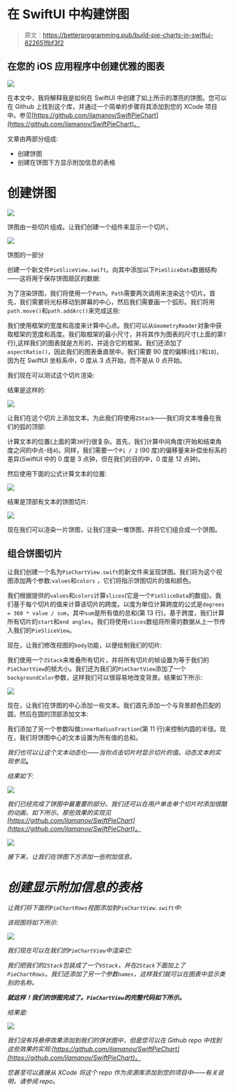 # 在 SwiftUI 中构建饼图

> 原文：<https://betterprogramming.pub/build-pie-charts-in-swiftui-822651fbf3f2>

## 在您的 iOS 应用程序中创建优雅的图表

![](img/da07055937681a83478579d1ec29fa67.png)

在本文中，我将解释我是如何在 SwiftUI 中创建了如上所示的漂亮的饼图。您可以在 Github 上找到这个库，并通过一个简单的步骤将其添加到您的 XCode 项目中。参见[https://github.com/ilamanov/SwiftPieChart](https://github.com/ilamanov/SwiftPieChart)。

文章由两部分组成:

*   创建饼图
*   创建在饼图下方显示附加信息的表格

# 创建饼图

![](img/26760d1cb742c9daebffda975ffe57ca.png)

饼图由一些切片组成。让我们创建一个组件来显示一个切片。

![](img/681f50e4bc28aa45d74b3a75e838d599.png)

饼图的一部分

创建一个新文件`PieSliceView.swift`。向其中添加以下`PieSliceData`数据结构——这将用于保存饼图扇区的数据:

为了渲染饼图，我们将使用一个`Path`。`Path`需要两次调用来渲染这个切片。首先，我们需要将光标移动到屏幕的中心，然后我们需要画一个弧形。我们将用`path.move()`和`path.addArc()`来完成这些:

我们使用框架的宽度和高度来计算中心点。我们可以从`GeometryReader`对象中获取框架的宽度和高度。我们取框架的最小尺寸，并将其作为图表的尺寸(上面的第`7`行),这样我们的图表就是方形的，并适合它的框架。我们还添加了`aspectRatio()`，因此我们的图表垂直居中。我们需要 90 度的偏移(线`17`和`18`)，因为在 SwiftUI 坐标系中，0 度从 3 点开始，而不是从 0 点开始。

我们现在可以测试这个切片渲染:

结果是这样的:

![](img/681f50e4bc28aa45d74b3a75e838d599.png)

让我们在这个切片上添加文本。为此我们将使用`ZStack`——我们将文本堆叠在我们的弧的顶部:

计算文本的位置(上面的第`30`行)很复杂。首先，我们计算中间角度(开始和结束角度之间的中点-线`4`)。同样，我们需要一个`Pi / 2` (90 度)的偏移量来补偿坐标系的差异(SwiftUI 中的 0 度是 3 点钟，但在我们的目的中，0 度是 12 点钟)。

然后使用下面的公式计算文本的位置:

![](img/379e2d2f4bf9b08802062d19301128f2.png)

结果是顶部有文本的饼图切片:

![](img/84311ac876bde386e627ee4133cdec5a.png)

现在我们可以渲染一片饼图，让我们渲染一堆饼图，并将它们组合成一个饼图。

## 组合饼图切片

让我们创建一个名为`PieChartView.swift`的新文件来呈现饼图。我们将为这个视图添加两个参数:`values`和`colors` ，它们将指示饼图切片的值和颜色。

我们根据提供的`values`和`colors`计算`slices`(它是一个`PieSliceData`的数组)。我们基于每个切片的值来计算该切片的跨度。以度为单位计算跨度的公式是`degrees = 360 * value / sum`，其中`sum`是所有值的总和(第 13 行)。基于跨度，我们计算所有切片的`start`和`end angles`。我们将使用`slices`数组将所需的数据从上一节传入我们的`PieSliceView`。

现在，让我们修改视图的`body`功能，以便绘制我们的切片:

我们使用一个`ZStack`来堆叠所有切片，并将所有切片的帧设置为等于我们的`PieChartView`的帧大小。我们还为我们的`PieChartView`添加了一个`backgroundColor`参数，这样我们可以很容易地改变背景。结果如下所示:

![](img/fe9fc58264d45a63cc07f330c04ed103.png)

现在，让我们在饼图的中心添加一些文本。我们首先添加一个与背景颜色匹配的圆，然后在圆的顶部添加文本:

我们添加了另一个参数叫做`innerRadiusFraction`(第 11 行)来控制内圆的半径。现在，我们将饼图中心的文本设置为所有值的总和。

*我们也可以让这个文本动态化——当你点击切片时显示切片的值。动态文本的实现参见*[](https://github.com/ilamanov/SwiftPieChart)**。**

*结果如下:*

*![](img/2fab47c5f5d98a0e9caf1c1c379752a2.png)*

*我们已经完成了饼图中最重要的部分。我们还可以在用户单击单个切片时添加很酷的动画，如下所示。那些效果的实现见[https://github.com/ilamanov/SwiftPieChart](https://github.com/ilamanov/SwiftPieChart)。*

*![](img/248e43a980d533d38784a2c8d0739fac.png)*

*接下来，让我们在饼图下方添加一些附加信息。*

# *创建显示附加信息的表格*

*让我们将下面的`PieChartRows`视图添加到`PieChartView.swift`中:*

*该视图将如下所示:*

*![](img/b4411afdc1d813040d31bedde459f7e9.png)*

*我们现在可以在我们的`PieChartView`中渲染它:*

*我们把我们的`ZStack`包装成了一个`VStack`，并在`ZStack`下面加上了`PieChartRows`。我们还添加了另一个参数`names`，这样我们就可以在图表中显示类别的名称。*

***就这样！我们的饼图完成了。`PieChartView`的完整代码如下所示。***

*结果是:*

*![](img/0239e433ab50dc92dc2651197c8f34ff.png)*

*我们没有将悬停效果添加到我们的饼状图中，但是您可以在 Github repo 中找到这些效果的实现:[https://github.com/ilamanov/SwiftPieChart](https://github.com/ilamanov/SwiftPieChart)。*

*您甚至可以直接从 XCode 将这个 repo 作为资源库添加到您的项目中——有关说明，请参阅 repo。*